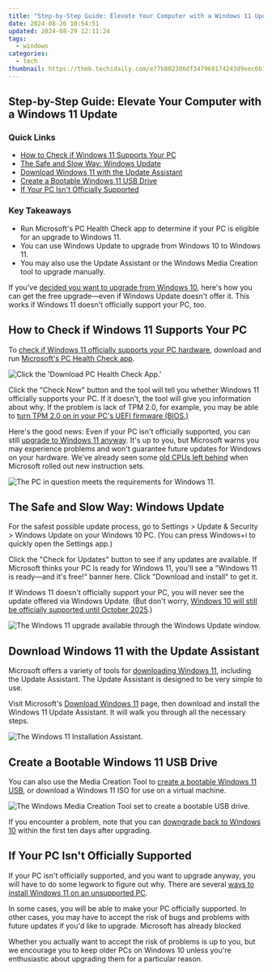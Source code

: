 ```yaml
---
title: "Step-by-Step Guide: Elevate Your Computer with a Windows 11 Update"
date: 2024-08-26 10:54:51
updated: 2024-08-29 12:11:24
tags:
  - windows
categories:
  - tech
thumbnail: https://thmb.techidaily.com/e77b802386df347968174243d9eec6b1ff5aaa13a757fb94ecaebe8d1775e8b5.jpg
---
```


## Step-by-Step Guide: Elevate Your Computer with a Windows 11 Update

### Quick Links

* [How to Check if Windows 11 Supports Your PC](https://fox-http.techidaily.com/new-in-2024-navigating-through-the-complexities-of-copyright-on-instagrams-music-platform/)
* [The Safe and Slow Way: Windows Update](https://howto.techidaily.com/8-solutions-to-solve-youtube-app-crashing-on-honor-x50iplus-drfone-by-drfone-fix-android-problems-fix-android-problems/)
* [Download Windows 11 with the Update Assistant](https://instagram-video-recordings.techidaily.com/updated-a-deep-dive-into-ideal-instagram-post-times/)
* [Create a Bootable Windows 11 USB Drive](https://screen-mirroring-recording.techidaily.com/in-2024-keeping-synchronization-fix-frame-disruptions-in-obs/)
* [If Your PC Isn't Officially Supported](https://snapchat-videos.techidaily.com/effortless-communication-unveil-the-three-step-method-for-snapchat-calls-for-2024/)

### Key Takeaways

* Run Microsoft's PC Health Check app to determine if your PC is eligible for an upgrade to Windows 11\.
* You can use Windows Update to upgrade from Windows 10 to Windows 11\.
* You may also use the Update Assistant or the Windows Media Creation tool to upgrade manually.

 If you've [decided you want to upgrade from Windows 10](https://location-fake.techidaily.com/11-best-location-changers-for-oppo-f23-5g-drfone-by-drfone-virtual-android/), here's how you can get the free upgrade—even if Windows Update doesn't offer it. This works if Windows 11 doesn't officially support your PC, too.

##  How to Check if Windows 11 Supports Your PC

 To [check if Windows 11 officially supports your PC hardware](https://remote-screen-capture.techidaily.com/2024-approved-simplify-meetings-a-comprehensive-guide-to-skype-call-recorders/), download and run [Microsoft's PC Health Check app](https://www.microsoft.com/en-us/windows/windows-11#pchealthcheck).

![Click the 'Download PC Health Check App.'](https://static1.howtogeekimages.com/wordpress/wp-content/uploads/2024/05/download-pc-healthcheck.png) 

 Click the "Check Now" button and the tool will tell you whether Windows 11 officially supports your PC. If it doesn't, the tool will give you information about why. If the problem is lack of TPM 2.0, for example, you may be able to [turn TPM 2.0 on in your PC's UEFI firmware (BIOS.)](https://win11.techidaily.com/accelerate-workflow-efficiency-introducing-flow-launcher-methodology/) 

 Here's the good news: Even if your PC isn't officially supported, you can still [upgrade to Windows 11 anyway](https://extra-support.techidaily.com/updated-photo-to-motion-the-musical-layer/). It's up to you, but Microsoft warns you may experience problems and won't guarantee future updates for Windows on your hardware. We've already seen some [old CPUs left behind](https://bypass-frp.techidaily.com/how-to-bypass-frp-from-tecno-pop-7-pro-by-drfone-android/) when Microsoft rolled out new instruction sets. 

![The PC in question meets the requirements for Windows 11.](https://static1.howtogeekimages.com/wordpress/wp-content/uploads/2024/05/pc-meets-w11-requirements.png) 

##  The Safe and Slow Way: Windows Update

 For the safest possible update process, go to Settings > Update & Security > Windows Update on your Windows 10 PC. (You can press Windows+i to quickly open the Settings app.)

 Click the "Check for Updates" button to see if any updates are available. If Microsoft thinks your PC is ready for Windows 11, you'll see a "Windows 11 is ready—and it's free!" banner here. Click "Download and install" to get it.

 If Windows 11 doesn't officially support your PC, you will never see the update offered via Windows Update. (But don't worry, [Windows 10 will still be officially supported until October 2025](https://remote-screen-capture.techidaily.com/new-in-2024-screenflow-unleashed-the-ultimate-macos-experience/).)

![The Windows 11 upgrade available through the Windows Update window.](https://static1.howtogeekimages.com/wordpress/wp-content/uploads/2024/05/w11-through-update-manager.png) 

##  Download Windows 11 with the Update Assistant

 Microsoft offers a variety of tools for [downloading Windows 11](https://common-error.techidaily.com/guide-solving-the-problem-of-dysfunctional-usb-mouse-and-keyboard-under-windows-vistawindows-7/), including the Update Assistant. The Update Assistant is designed to be very simple to use. 

 Visit Microsoft's [Download Windows 11](https://www.microsoft.com/en-us/software-download/windows11) page, then download and install the Windows 11 Update Assistant. It will walk you through all the necessary steps. 

![The Windows 11 Installation Assistant.](https://static1.howtogeekimages.com/wordpress/wp-content/uploads/2024/05/w11-installer-thingy.png) 

##  Create a Bootable Windows 11 USB Drive

 You can also use the Media Creation Tool to [create a bootable Windows 11 USB](https://sim-unlock.techidaily.com/in-2024-how-to-change-your-sim-pin-code-on-your-gionee-f3-pro-phone-by-drfone-android/), or download a Windows 11 ISO for use on a virtual machine.

![The Windows Media Creation Tool set to create a bootable USB drive.](https://static1.howtogeekimages.com/wordpress/wp-content/uploads/2024/05/windows-media-creation-tool.png) 

 If you encounter a problem, note that you can [downgrade back to Windows 10](https://tech-haven.techidaily.com/the-future-of-development-with-artificial-intelligence-professional-insights/) within the first ten days after upgrading.

##  If Your PC Isn't Officially Supported

 If your PC isn't officially supported, and you want to upgrade anyway, you will have to do some legwork to figure out why. There are several [ways to install Windows 11 on an unsupported PC](https://youtube-tips.techidaily.com/ed-the-fastest-rising-youtube-stars-for-personal-growth-and-motivation/).

 In some cases, you will be able to make your PC officially supported. In other cases, you may have to accept the risk of bugs and problems with future updates if you'd like to upgrade. Microsoft has already blocked 

 Whether you actually want to accept the risk of problems is up to you, but we encourage you to keep older PCs on Windows 10 unless you're enthusiastic about upgrading them for a particular reason.

<ins class="adsbygoogle"
     style="display:block"
     data-ad-format="autorelaxed"
     data-ad-client="ca-pub-7571918770474297"
     data-ad-slot="1223367746"></ins>



<ins class="adsbygoogle"
     style="display:block"
     data-ad-client="ca-pub-7571918770474297"
     data-ad-slot="8358498916"
     data-ad-format="auto"
     data-full-width-responsive="true"></ins>
